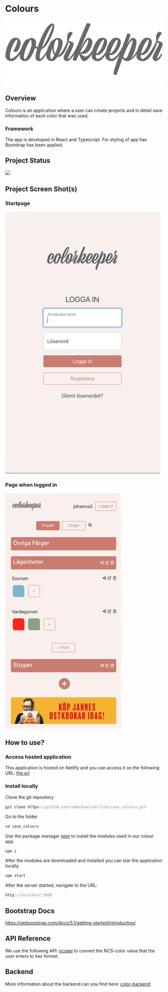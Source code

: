# Colours

![coloursLogo](src/img/color-app-icon.png)

## Overview

Colours is an application where a user can create projects and in detail save information of each color that was used.

### Framework

The app is developed in React and Typescript. For styling of app has Bootstrap has been applied. 

## Project Status

![](https://img.shields.io/badge/work%20in%20progress-grey?style=for-the-badge&logo=Statuspal&labelColor=blue)

## Project Screen Shot(s)

###  Startpage
![startpage](src/img/colors-start-page.png)

###  Page when logged in
![mainpage](src/img/colors-mainpage.png)

## How to use?

### Access hosted application

This application is hosted on Netlify and you can access it on the following URL: [the url]()

### Install locally

Clone the git repository

```javascript
git clone https://github.com/rebeckaalsterlind/save_colours.git
```

Go to the folder

```javascript
cd save_colours
```

Use the package manager [npm](https://www.npmjs.com/) to install the modules used in our colour app.

```javascript
npm i
```

After the modules are downloaded and installed you can star the application locally.

```javascript
npm start
```

After the server started, navigate to the URL:

```javascript
http://localhost:3000
```
## Bootstrap Docs
https://getbootstrap.com/docs/5.1/getting-started/introduction/

## API Reference

We use the following API: [ncsapi](https://github.com/MatsHaby/ncsapi) to convert the NCS-color value that the user enters to hex format.

## Backend

More information about the backend can you find here: [color-backend](https://github.com/MatsHaby/color-backend)
